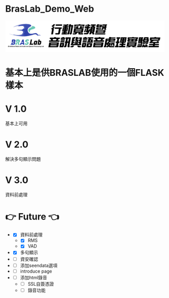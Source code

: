 # BrasLab_Demo_Web
![plot](./static/Braslab2.png)
# 基本上是供BRASLAB使用的一個FLASK樣本

# V 1.0
基本上可用

# V 2.0
解決多句顯示問題

# V 3.0
資料前處理

# :point_right: Future :point_left: 
* - [X] 資料前處理
  * - [X] RMS
  * - [X] VAD
*  - [X] 多句顯示
* - [ ] 資安確認
* - [ ] 添加seendata選項
* - [ ] introduce page
* - [ ] 添加html錄音
  * - [ ] SSL自簽憑證
  * - [ ] 錄音功能
